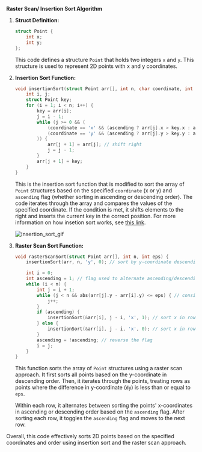 **Raster Scan/ Insertion Sort Algorithm**

1. **Struct Definition:**
   ```c
   struct Point {
       int x;
       int y;
   };
   ```
   This code defines a structure `Point` that holds two integers `x` and `y`. This structure is used to represent 2D points with x and y coordinates.

2. **Insertion Sort Function:**
   ```c
   void insertionSort(struct Point arr[], int n, char coordinate, int ascending) {
       int i, j;
       struct Point key;
       for (i = 1; i < n; i++) {
           key = arr[i];
           j = i - 1;
           while (j >= 0 && (
               (coordinate == 'x' && (ascending ? arr[j].x > key.x : arr[j].x < key.x)) ||
               (coordinate == 'y' && (ascending ? arr[j].y > key.y : arr[j].y < key.y))
           )) {
               arr[j + 1] = arr[j]; // shift right
               j = j - 1;
           }
           arr[j + 1] = key;
       }
   }
   ```
   This is the insertion sort function that is modified to sort the array of `Point` structures based on the specified `coordinate` (x or y) and `ascending` flag (whether sorting in ascending or descending order). The code iterates through the array and compares the values of the specified coordinate. If the condition is met, it shifts elements to the right and inserts the current key in the correct position. For more information on how insetion sort works, see [this link](https://en.wikipedia.org/wiki/Insertion_sort).

   ![insertion_sort_gif](https://upload.wikimedia.org/wikipedia/commons/0/0f/Insertion-sort-example-300px.gif)

3. **Raster Scan Sort Function:**
   ```c
   void rasterScanSort(struct Point arr[], int n, int eps) {
       insertionSort(arr, n, 'y', 0); // sort by y-coordinate descending

       int i = 0;
       int ascending = 1; // flag used to alternate ascending/descending sort
       while (i < n) {
           int j = i + 1;
           while (j < n && abs(arr[j].y - arr[i].y) <= eps) { // consider rows to be points where dy<eps
               j++;
           }
           if (ascending) {
               insertionSort(&arr[i], j - i, 'x', 1); // sort x in row ascending 
           } else {
               insertionSort(&arr[i], j - i, 'x', 0); // sort x in row descending
           }
           ascending = !ascending; // reverse the flag
           i = j;
       }
   }
   ```
   This function sorts the array of `Point` structures using a raster scan approach. It first sorts all points based on the y-coordinate in descending order. Then, it iterates through the points, treating rows as points where the difference in y-coordinate (`dy`) is less than or equal to `eps`.

   Within each row, it alternates between sorting the points' x-coordinates in ascending or descending order based on the `ascending` flag. After sorting each row, it toggles the `ascending` flag and moves to the next row.

Overall, this code effectively sorts 2D points based on the specified coordinates and order using insertion sort and the raster scan approach.
